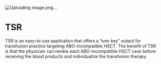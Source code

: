 ![Uploading image.png…]()

# TSR
TSR is an easy-to-use application that offers a “one-key” output for transfusion practice targeting ABO-incompatible HSCT. 
The benefit of TSR is that the physician can review each ABO-incompatible HSCT case before receiving the blood products and individualize the transfusion therapy. 
